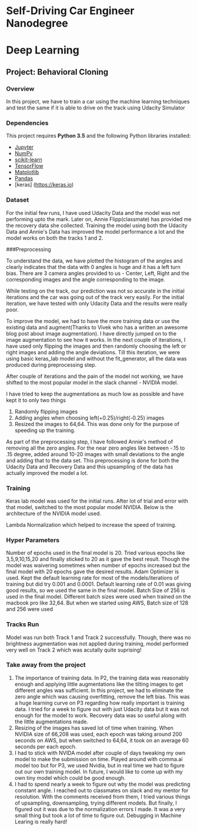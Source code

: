 # Self-Driving Car Engineer Nanodegree
# Deep Learning
## Project: Behavioral Cloning

### Overview

In this project, we have to train a car using the machine learning techniques and test the same if it is able to drive on the track using Udacity Simulator

### Dependencies

This project requires **Python 3.5** and the following Python libraries installed:

- [Jupyter](http://jupyter.org/)
- [NumPy](http://www.numpy.org/)
- [scikit-learn](http://scikit-learn.org/)
- [TensorFlow](http://tensorflow.org)
- [Matplotlib](http://matplotlib.org/)
- [Pandas](http://pandas.pydata.org/)
- [keras] (https://keras.io)


### Dataset

For the initial few runs, I have used Udacity Data and the model was not performing upto the mark. Later on, Annie Flipp(classmate) has provided me the recovery data she collected. Training the model using both the Udacity Data and Annie's Data has improved the model performance a lot and the model works on both the tracks 1 and 2.

###Preprocessing

To understand the data, we have plotted the histogram of the angles and clearly indicates that the data with 0 angles is huge and it has a left turn bias. There are 3 camera angles provided to us - Center, Left, Right and the corresponding images and the angle corresponding to the image.

While testing on the track, our prediction was not so accurate in the initial iterations and the car was going out of the track very easily. For the initial iteration, we have tested with only Udacity Data and the results were really poor.

To improve the model, we had to have the more training data or use the existing data and augment(Thanks to Vivek who has a written an awesome blog post about image augmentation). I have directly jumped on to the image augmentation to see how it works. In the next couple of iterations, I have used only flipping the images and then randomly choosing the left or right images and adding the angle deviations. Till this iteration, we were using basic keras_lab model and without the fit_generator, all the data was produced during preprocessing step.

After couple of iterations and the pain of the model not working, we have shifted to the most popular model in the slack channel - NVIDIA model. 


I have tried to keep the augmentations as much low as possible and have kept it to only two things
1. Randomly flipping images
2. Adding angles when choosing left(+0.25)/right(-0.25) images
3. Resized the images to 64,64. This was done only for the purpose of speeding up the training.

As part of the preprocessing step, I have followed Annie's method of removing all the zero angles. For the near zero angles like between -.15 to .15 degree, added around 10-20 images with small deviations to the angle and adding that to the data set. This preprocessing is done for both the Udacity Data and Recovery Data and this upsampling of the data has actually improved the model a lot.


### Training

Keras lab model was used for the initial runs. After lot of trial and error with that model, switched to the most popular model NVIDIA. Below is the architecture of the NVIDIA model used. 

Lambda Normalization which helped to increase the speed of training.


### Hyper Parameters
Number of epochs used in the final model is 20. Tried various epochs like 3,5,9,10,15,20 and finally sticked to 20 as it gave the best result. Though the model was waivering sometimes when number of epochs increased but the final model with 20 epochs gave the desired results.
Adam Optimizer is used. Kept the default learning rate for most of the models/iterations of training but did try 0.001 and 0.0001. Default learning rate of 0.01 was giving good results, so we used the same in the final model.
Batch Size of 256 is used in the final model. Different batch sizes were used when trained on the macbook pro like 32,64. But when we started using AWS, Batch size of 128 and 256 were used


### Tracks Run
Model was run both Track 1 and Track 2 successfully. Though, there was no brightness augmentation was not applied during training, model performed very well on Track 2 which was acutally quite suprising!

### Take away from the project

1. The importance of training data. In P2, the training data was reasonably enough and applying little augmentations like the tilting images to get different angles was sufficient. In this project, we had to eliminate the zero angle which was causing overfitting, remove the left bias. This was a huge learning curve on P3 regarding how really important is training data. I tried for a week to figure out with just Udacity data but it was not enough for the model to work. Recovery data was so useful along with the little augmentations made.
2. Resizing of the images has saved lot of time when training. When NVIDIA size of 66,208 was used, each epoch was taking around 200 seconds on AWS, but when switched to 64,64, it took on an average 60 seconds per each epoch.
3. I had to stick with NVIDA model after couple of days tweaking my own model to make the submission on time. Played around with comma.ai model too but for P3, we used Nvidia, but in real time we had to figure out our own training model. In future, I would like to come up with my own tiny model which could be good enough.
4. I had to spend nearly a week to figure out why the model was predicting constant angle. I reached out to classmates on slack and my mentor for resolution. With the comments received from them, I tried various things of upsampling, downsampling, trying different models. But finally, I figured out it was due to the normalization errors I made. It was a very small thing but took a lot of time to figure out. Debugging in Machine Learing is really hard!




